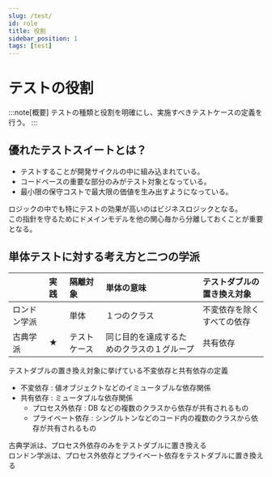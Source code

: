 ```yaml
---
slug: /test/
id: role
title: 役割
sidebar_position: 1
tags: [test]
---
```


# テストの役割

:::note[概要]
テストの種類と役割を明確にし、実施すべきテストケースの定義を行う。
:::

## 優れたテストスイートとは？

- テストすることが開発サイクルの中に組み込まれている。
- コードベースの重要な部分のみがテスト対象となっている。
- 最小限の保守コストで最大限の価値を生み出すようになっている。

ロジックの中でも特にテストの効果が高いのはビジネスロジックとなる。  
この指針を守るためにドメインモデルを他の関心毎から分離しておくことが重要となる。

## 単体テストに対する考え方と二つの学派

|              | 実践 | 隔離対象     | 単体の意味                                 | テストダブルの置き換え対象 |
| :----------- | :--- | :----------- | :----------------------------------------- | :------------------------- |
| ロンドン学派 |      | 単体         | １つのクラス                               | 不変依存を除くすべての依存 |
| 古典学派     | ★    | テストケース | 同じ目的を達成するためのクラスの１グループ | 共有依存                   |

テストダブルの置き換え対象に挙げている不変依存と共有依存の定義

- 不変依存 : 値オブジェクトなどのイミュータブルな依存関係
- 共有依存 : ミュータブルな依存関係
  - プロセス外依存 : DB などの複数のクラスから依存が共有されるもの
  - プライベート依存 : シングルトンなどのコード内の複数のクラスから依存が共有されるもの

古典学派は、プロセス外依存のみをテストダブルに置き換える  
ロンドン学派は、プロセス外依存とプライベート依存をテストダブルに置き換える
